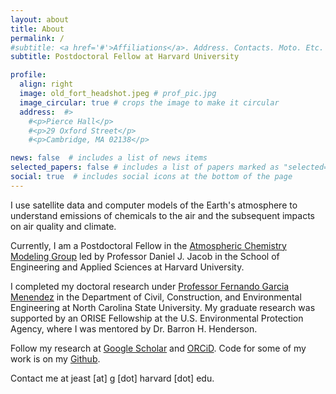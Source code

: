 ```yaml
---
layout: about
title: About
permalink: /
#subtitle: <a href='#'>Affiliations</a>. Address. Contacts. Moto. Etc.
subtitle: Postdoctoral Fellow at Harvard University

profile:
  align: right
  image: old_fort_headshot.jpeg # prof_pic.jpg
  image_circular: true # crops the image to make it circular
  address:  #>
    #<p>Pierce Hall</p>
    #<p>29 Oxford Street</p>
    #<p>Cambridge, MA 02138</p>

news: false  # includes a list of news items
selected_papers: false # includes a list of papers marked as "selected={true}"
social: true  # includes social icons at the bottom of the page
---
```


I use satellite data and computer models of the Earth's atmosphere to understand emissions of chemicals to the air and the subsequent impacts on air quality and climate.

Currently, I am a Postdoctoral Fellow in the [Atmospheric Chemistry Modeling Group](https://acmg.seas.harvard.edu) led by Professor Daniel J. Jacob in the School of Engineering and Applied Sciences at Harvard University.

I completed my doctoral research under [Professor Fernando Garcia Menendez](https://fgarciam.wordpress.ncsu.edu) in the Department of Civil, Construction, and Environmental Engineering at North Carolina State University. My graduate research was supported by an ORISE Fellowship at the U.S. Environmental Protection Agency, where I was mentored by Dr. Barron H. Henderson.

Follow my research at [Google Scholar](https://scholar.google.com/citations?user=L1NLrxoAAAAJ) and [ORCiD](https://orcid.org/0000-0001-7199-6229). Code for some of my work is on my [Github](https://github.com/eastjames). 

Contact me at jeast [at] g [dot] harvard [dot] edu.
